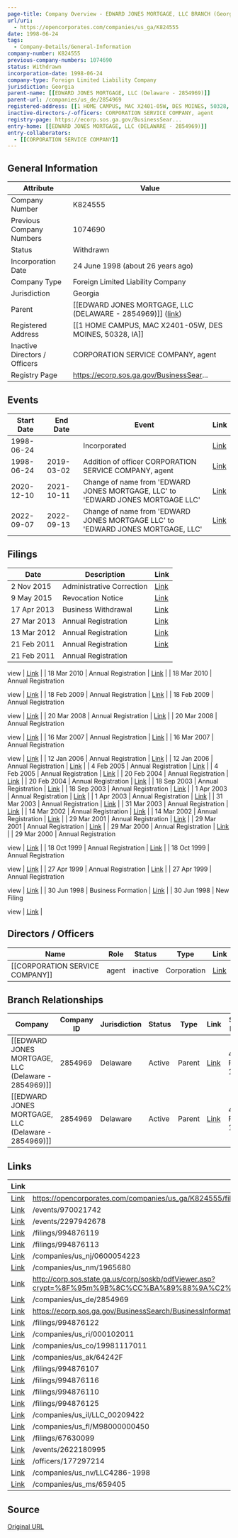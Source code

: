 ```yaml
---
page-title: Company Overview - EDWARD JONES MORTGAGE, LLC BRANCH (Georgia - K824555)
url/uri:
  - https://opencorporates.com/companies/us_ga/K824555
date: 1998-06-24
tags:
  - Company-Details/General-Information
company-number: K824555
previous-company-numbers: 1074690
status: Withdrawn
incorporation-date: 1998-06-24
company-type: Foreign Limited Liability Company
jurisdiction: Georgia
parent-name: [[EDWARD JONES MORTGAGE, LLC (Delaware - 2854969)]]
parent-url: /companies/us_de/2854969
registered-address: [[1 HOME CAMPUS, MAC X2401-05W, DES MOINES, 50328, IA]]
inactive-directors-/-officers: CORPORATION SERVICE COMPANY, agent
registry-page: https://ecorp.sos.ga.gov/BusinessSear...
entry-home: [[EDWARD JONES MORTGAGE, LLC (DELAWARE - 2854969)]]
entry-collaborators:
  - [[CORPORATION SERVICE COMPANY]]
---
```


## General Information
| Attribute          | Value                                       |
|--------------------|---------------------------------------------|
| Company Number     | K824555                                     |
| Previous Company Numbers | 1074690                                     |
| Status             | Withdrawn                                   |
| Incorporation Date | 24 June 1998 (about 26 years ago)           |
| Company Type       | Foreign Limited Liability Company           |
| Jurisdiction       | Georgia                                     |
| Parent             | [[EDWARD JONES MORTGAGE, LLC (DELAWARE - 2854969)]] ([link](/companies/us_de/2854969)) |
| Registered Address | [[1 HOME CAMPUS, MAC X2401-05W, DES MOINES, 50328, IA]] |
| Inactive Directors / Officers | CORPORATION SERVICE COMPANY, agent          |
| Registry Page      | https://ecorp.sos.ga.gov/BusinessSear...    |

## Events

| Start Date | End Date   | Event                                                   | Link |
|------------|------------|-------------------------------------------------------|------|
| 1998-06-24 |            | Incorporated                                            | [Link](https://opencorporates.com/events/970022312) |
| 1998-06-24 | 2019-03-02 | Addition of officer CORPORATION SERVICE COMPANY, agent  | [Link](https://opencorporates.com/events/970021742) |
| 2020-12-10 | 2021-10-11 | Change of name from 'EDWARD JONES MORTGAGE, LLC' to 'EDWARD JONES MORTGAGE LLC' | [Link](https://opencorporates.com/events/2297942678) |
| 2022-09-07 | 2022-09-13 | Change of name from 'EDWARD JONES MORTGAGE LLC' to 'EDWARD JONES MORTGAGE, LLC' | [Link](https://opencorporates.com/events/2622180995) |

## Filings
| Date        | Description                    | Link |
|-------------|--------------------------------|-------|
| 2 Nov 2015  | Administrative Correction      | [Link](https://opencorporates.com/filings/994876125) |
| 9 May 2015  | Revocation Notice              | [Link](https://opencorporates.com/filings/994876122) |
| 17 Apr 2013 | Business Withdrawal            | [Link](https://opencorporates.com/filings/994876119) |
| 27 Mar 2013 | Annual Registration            | [Link](https://opencorporates.com/filings/994876116) |
| 13 Mar 2012 | Annual Registration            | [Link](https://opencorporates.com/filings/994876113) |
| 21 Feb 2011 | Annual Registration            | [Link](https://opencorporates.com/filings/994876110) |
| 21 Feb 2011 | Annual Registration

view      | [Link](https://opencorporates.com/filings/67630099) |
| 18 Mar 2010 | Annual Registration            | [Link](https://opencorporates.com/filings/994876107) |
| 18 Mar 2010 | Annual Registration

view      | [Link](https://opencorporates.com/filings/67630098) |
| 18 Feb 2009 | Annual Registration            | [Link](https://opencorporates.com/filings/994876104) |
| 18 Feb 2009 | Annual Registration

view      | [Link](https://opencorporates.com/filings/67630097) |
| 20 Mar 2008 | Annual Registration            | [Link](https://opencorporates.com/filings/994876101) |
| 20 Mar 2008 | Annual Registration

view      | [Link](https://opencorporates.com/filings/67630096) |
| 16 Mar 2007 | Annual Registration            | [Link](https://opencorporates.com/filings/994876098) |
| 16 Mar 2007 | Annual Registration

view      | [Link](https://opencorporates.com/filings/67630095) |
| 12 Jan 2006 | Annual Registration            | [Link](https://opencorporates.com/filings/994876095) |
| 12 Jan 2006 | Annual Registration            | [Link](https://opencorporates.com/filings/67630094) |
| 4 Feb 2005  | Annual Registration            | [Link](https://opencorporates.com/filings/994876092) |
| 4 Feb 2005  | Annual Registration            | [Link](https://opencorporates.com/filings/67630093) |
| 20 Feb 2004 | Annual Registration            | [Link](https://opencorporates.com/filings/994876089) |
| 20 Feb 2004 | Annual Registration            | [Link](https://opencorporates.com/filings/67630092) |
| 18 Sep 2003 | Annual Registration            | [Link](https://opencorporates.com/filings/994876086) |
| 18 Sep 2003 | Annual Registration            | [Link](https://opencorporates.com/filings/67630091) |
| 1 Apr 2003  | Annual Registration            | [Link](https://opencorporates.com/filings/994876083) |
| 1 Apr 2003  | Annual Registration            | [Link](https://opencorporates.com/filings/67630090) |
| 31 Mar 2003 | Annual Registration            | [Link](https://opencorporates.com/filings/994876080) |
| 31 Mar 2003 | Annual Registration            | [Link](https://opencorporates.com/filings/67630089) |
| 14 Mar 2002 | Annual Registration            | [Link](https://opencorporates.com/filings/994876077) |
| 14 Mar 2002 | Annual Registration            | [Link](https://opencorporates.com/filings/67630088) |
| 29 Mar 2001 | Annual Registration            | [Link](https://opencorporates.com/filings/994876074) |
| 29 Mar 2001 | Annual Registration            | [Link](https://opencorporates.com/filings/67630087) |
| 29 Mar 2000 | Annual Registration            | [Link](https://opencorporates.com/filings/994876071) |
| 29 Mar 2000 | Annual Registration

view      | [Link](https://opencorporates.com/filings/67630086) |
| 18 Oct 1999 | Annual Registration            | [Link](https://opencorporates.com/filings/994876068) |
| 18 Oct 1999 | Annual Registration

view      | [Link](https://opencorporates.com/filings/67630085) |
| 27 Apr 1999 | Annual Registration            | [Link](https://opencorporates.com/filings/994876065) |
| 27 Apr 1999 | Annual Registration

view      | [Link](https://opencorporates.com/filings/67630084) |
| 30 Jun 1998 | Business Formation             | [Link](https://opencorporates.com/filings/994876062) |
| 30 Jun 1998 | New Filing

view               | [Link](https://opencorporates.com/filings/67630083) |

## Directors / Officers
| Name                 | Role            | Status     | Type        | Link |
|----------------------|-----------------|------------|-------------|------|
| [[CORPORATION SERVICE COMPANY]] | agent           | inactive   | Corporation | [Link](https://opencorporates.com/officers/177297214) |

## Branch Relationships
| Company                       | Company ID            | Jurisdiction         | Status   | Type       | Link                                | Start Date   | End Date     | Statement Link                      |
|--------------------------------|----------------------|----------------------|----------|------------|-------------------------------------|--------------|--------------|-------------------------------------|
| [[EDWARD JONES MORTGAGE, LLC (Delaware - 2854969)]] | 2854969              | Delaware             | Active   | Parent     | [Link](https://opencorporates.com/companies/us_de/2854969) | 4 Feb 1998   | N/A          | [Statement](https://opencorporates.com/statements/1156944597) |
| [[EDWARD JONES MORTGAGE, LLC (Delaware - 2854969)]] | 2854969              | Delaware             | Active   | Parent     | [Link](https://opencorporates.com/companies/us_de/2854969) | 4 Feb 1998   | N/A          | [Statement](https://opencorporates.com/statements/1944999) |

## Links
| Link   | url                            
|--------|--------------------------------|
| [Link](https://opencorporates.com/companies/us_ga/K824555/filings) |https://opencorporates.com/companies/us_ga/K824555/filings|
| [Link](/events/970021742) |/events/970021742             |
| [Link](/events/2297942678) |/events/2297942678            |
| [Link](/filings/994876119) |/filings/994876119            |
| [Link](/filings/994876113) |/filings/994876113            |
| [Link](/companies/us_nj/0600054223) |/companies/us_nj/0600054223   |
| [Link](/companies/us_nm/1965680) |/companies/us_nm/1965680      |
| [Link](http://corp.sos.state.ga.us/corp/soskb/pdfViewer.asp?crypt=%8F%95m%9B%8C%CC%BA%89%88%9A%C2%A8%C2%A1%B7%CE%AF%BC%96%97%A4V%7B%C7%97%A9%9A%92%98%B2hV%7E%5FZ%5B%94k%86%5C%7F%A2%A4%A1%97%AF%C1%B7%9Dj%A1%9C%7C%A5lY%8E%90%A0%A3%7Dg%85%94%98%97%A0%8B%8AvSw%86%5Fz%85%A0%80e%5Bq%81l%A2%A4%C7%B9%BCf%92%94%AB%BB%A8%A5%A7%8C%B1%A0%BE%91r%85%99%B2%A0%BB%7C%CD%C5%C7%AF%8CVY%85%98%B0%B6%89%80%B5%9F%9BZ) |http://corp.sos.state.ga.us/corp/soskb/pdfViewer.asp?crypt=%8F%95m%9B%8C%CC%BA%89%88%9A%C2%A8%C2%A1%B7%CE%AF%BC%96%97%A4V%7B%C7%97%A9%9A%92%98%B2hV%7E%5FZ%5B%94k%86%5C%7F%A2%A4%A1%97%AF%C1%B7%9Dj%A1%9C%7C%A5lY%8E%90%A0%A3%7Dg%85%94%98%97%A0%8B%8AvSw%86%5Fz%85%A0%80e%5Bq%81l%A2%A4%C7%B9%BCf%92%94%AB%BB%A8%A5%A7%8C%B1%A0%BE%91r%85%99%B2%A0%BB%7C%CD%C5%C7%AF%8CVY%85%98%B0%B6%89%80%B5%9F%9BZ|
| [Link](/companies/us_de/2854969) |/companies/us_de/2854969      |
| [Link](https://ecorp.sos.ga.gov/BusinessSearch/BusinessInformation?businessId=1074657&businessType=Foreign%20Limited%20Liability%20Company&fromSearch=True) |https://ecorp.sos.ga.gov/BusinessSearch/BusinessInformation?businessId=1074657&businessType=Foreign%20Limited%20Liability%20Company&fromSearch=True|
| [Link](/filings/994876122) |/filings/994876122            |
| [Link](/companies/us_ri/000102011) |/companies/us_ri/000102011    |
| [Link](/companies/us_co/19981117011) |/companies/us_co/19981117011  |
| [Link](/companies/us_ak/64242F) |/companies/us_ak/64242F       |
| [Link](/filings/994876107) |/filings/994876107            |
| [Link](/filings/994876116) |/filings/994876116            |
| [Link](/filings/994876110) |/filings/994876110            |
| [Link](/filings/994876125) |/filings/994876125            |
| [Link](/companies/us_il/LLC_00209422) |/companies/us_il/LLC_00209422 |
| [Link](/companies/us_fl/M98000000450) |/companies/us_fl/M98000000450 |
| [Link](/filings/67630099) |/filings/67630099             |
| [Link](/events/2622180995) |/events/2622180995            |
| [Link](/officers/177297214) |/officers/177297214           |
| [Link](/companies/us_nv/LLC4286-1998) |/companies/us_nv/LLC4286-1998 |
| [Link](/companies/us_ms/659405) |/companies/us_ms/659405       |

## Source
[Original URL](https://opencorporates.com/companies/us_ga/K824555)
